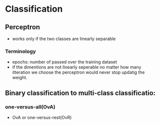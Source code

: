 # Classification
## Perceptron
- works only if the two classes are linearly separable
### Terminology
- epochs:
  number of passed over the training dataset
- if the dimentions are not linearly seperable no matter how many itteration we choose the perceptron would never stop updatig the weight.
## Binary classification to multi-class classificatio:
### one-versus-all(OvA)
- OvA or one-versus-rest(OvR)
